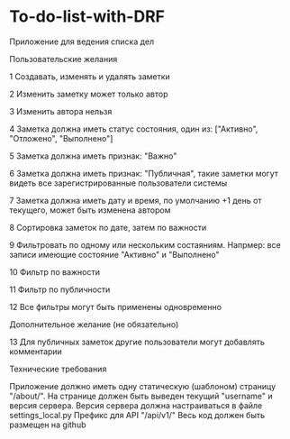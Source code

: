 # To-do-list-with-DRF


Приложение для ведения списка дел

Пользовательские желания

1 Создавать, изменять и удалять заметки

2 Изменить заметку может только автор

3 Изменить автора нельзя

4 Заметка должна иметь статус состояния, один из: ["Активно", "Отложено", "Выполнено"]

5 Заметка должна иметь признак: "Важно"

6 Заметка должна иметь признак: "Публичная", такие заметки могут видеть все зарегистрированные пользователи системы

7 Заметка должна иметь дату и время, по умолчанию +1 день от текущего, может быть изменена автором

8 Сортировка заметок по дате, затем по важности

9 Фильтровать по одному или нескольким состаяниям. Напрмер: все записи имеющие состояние "Активно" и "Выполнено"

10 Фильтр по важности

11 Фильтр по публичности

12 Все фильтры могут быть применены одновременно


Дополнительное желание (не обязательно)

13 Для публичных заметок другие пользователи могут добавлять комментарии


Технические требования

Приложение должно иметь одну статическую (шаблоном) страницу "/about/". На странице должен быть выведен текущий "username" и версия сервера.
Версия сервера должна настраиваться в файле settings_local.py
Префикс для API "/api/v1/"
Весь код должен быть размещен на github
